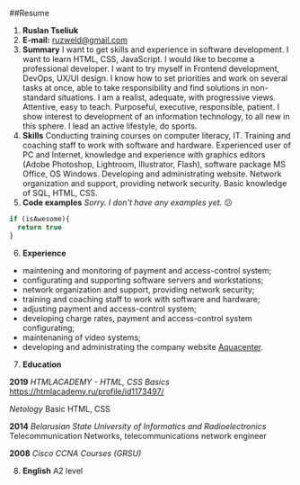 ##Resume

1. **Ruslan Tseliuk**
2. **E-mail:** ruzweld@gmail.com
3. **Summary**
I want to get skills and experience in software development. I want to learn HTML, CSS, JavaScript. I would like to become a professional developer. I want to try myself in Frontend development, DevOps, UX/UI design. 
I know how to set priorities and work on several tasks at once, able to take responsibility and find solutions in non-standard situations. I am a realist, adequate, with progressive views.  Attentive, easy to teach. Purposeful, executive, responsible, patient. I show interest to development of an information technology, to all new in this sphere. I lead an active lifestyle, do sports.
4. **Skills**
Conducting training courses on computer literacy, IT. Training and coaching staff to work with software and hardware. Experienced user of PC and Internet, knowledge and experience with graphics editors (Adobe Photoshop, Lightroom, Illustrator, Flash), software package MS Office, OS Windows. Developing and administrating website. Network organization and support, providing network security. Basic knowledge of SQL, HTML, CSS.
5. **Code examples**
*Sorry. I don't have any examples yet.* :confused:
```javascript
if (isAwesome){
  return true
}
```
6. **Experience**
  * maintening and monitoring of payment and access-control system;
  * configurating and supporting software servers and workstations;
  * network organization and support, providing network security;
  * training and coaching staff to work with software and hardware;
  * adjusting payment and access-control system;
  * developing charge rates, payment and access-control system configurating;
  * maintenaning of video systems;
  * developing and administrating the company website [Aquacenter](www.aquacenter.by).
7. **Education**

**2019**
*HTMLACADEMY - HTML, CSS Basics*
https://htmlacademy.ru/profile/id1173497/

*Netology*
Basic HTML, CSS

**2014**
*Belarusian State University of Informatics and Radioelectronics*
Telecommunication Networks, telecommunications network engineer

**2008**
*Cisco CCNA Courses (GRSU)*

8. **English**
A2 level